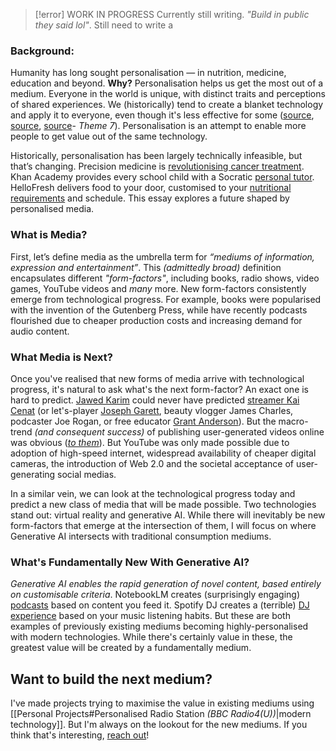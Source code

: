 > [!error] WORK IN PROGRESS
> Currently still writing. *"Build in public they said lol"*. Still need to write a 

### Background:
Humanity has long sought personalisation — in nutrition, medicine, education and beyond. **Why?** Personalisation helps us get the most out of a medium. Everyone in the world is unique, with distinct traits and perceptions of shared experiences. We (historically) tend to create a blanket technology and apply it to everyone, even though it's less effective for some ([source](https://theconversation.com/why-prescription-drugs-can-work-differently-for-different-people-168645#:~:text=Different%20people%20taking%20the%20same,may%20get%20unwanted%20side%20effects.), [source](https://www.nature.com/articles/s41591-020-0934-0), [source](https://link.springer.com/article/10.1007/s10734-023-01148-z?utm_source=chatgpt.com)- *Theme 7*). Personalisation is an attempt to enable more people to get value out of the same technology.

Historically, personalisation has been largely technically infeasible, but that’s changing. Precision medicine is [revolutionising cancer treatment](https://publications.ersnet.org/content/errev/26/146/170066). Khan Academy provides every school child with a Socratic [personal tutor](https://www.khanmigo.ai/learners). HelloFresh delivers food to your door, customised to your [nutritional requirements](https://www.hellofresh.co.uk/) and schedule. This essay explores a future shaped by personalised media.

### What is Media?
First, let’s define media as the umbrella term for _“mediums of information, expression and entertainment”_. This _(admittedly broad)_ definition encapsulates different _"form-factors"_, including books, radio shows, video games, YouTube videos and _many_ more. New form-factors consistently emerge from technological progress. For example, books were popularised with the invention of the Gutenberg Press, while have recently podcasts flourished due to cheaper production costs and increasing demand for audio content.

### What Media is Next?
Once you've realised that new forms of media arrive with technological progress, it's natural to ask what's the next form-factor? An exact one is hard to predict. [Jawed Karim](https://youtu.be/jNQXAC9IVRw?si=RZm7nR558DLJTIaq) could never have predicted [streamer Kai Cenat](https://www.ft.com/content/4e91112c-8f99-422e-be3c-d9e6ad686cdd) (or let's-player [Joseph Garett](https://www.bbc.co.uk/news/entertainment-arts-67187916), beauty vlogger James Charles, podcaster Joe Rogan, or free educator [Grant Anderson](https://www.youtube.com/@3blue1brown)). But the macro-trend _(and consequent success)_ of publishing user-generated videos online was obvious ([_to them_](https://www.sequoiacap.com/podcast/crucible-moments-youtube/?utm_source=chatgpt.com)). But YouTube was only made possible due to adoption of high-speed internet, widespread availability of cheaper digital cameras, the introduction of Web 2.0 and the societal acceptance of user-generating social medias.

In a similar vein, we can look at the technological progress today and predict a new class of media that will be made possible. Two technologies stand out: virtual reality and generative AI. While there will inevitably be new form-factors that emerge at the intersection of them, I will focus on where Generative AI intersects with traditional consumption mediums.

### What's Fundamentally New With Generative AI?
*Generative AI enables the rapid generation of novel content, based entirely on customisable criteria*. NotebookLM creates (surprisingly engaging) [podcasts](https://notebooklm.google.com/notebook/957013fe-6219-4b59-95d1-c393779d9179/audio) based on content you feed it. Spotify DJ creates a (terrible) [DJ experience](https://newsroom.spotify.com/2023-02-22/spotify-debuts-a-new-ai-dj-right-in-your-pocket/) based on your music listening habits. But these are both examples of previously existing mediums becoming highly-personalised with modern technologies. While there's certainly value in these, the greatest value will be created by a fundamentally medium. 

## Want to build the next medium?
I've made projects trying to maximise the value in existing mediums using [[Personal Projects#Personalised Radio Station *(BBC Radio4(U))*|modern technology]]. But I'm always on the lookout for the new mediums. If you think that's interesting, [reach out](https://gchq.github.io/CyberChef/#recipe=From_Hex('Auto')&input=NkM2NTZGNjM2MTZENjE2MzY4NkYzNzMwMzc0MDY3NkQ2MTY5NkMyRTYzNkY2RA)!